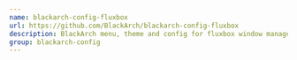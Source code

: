 ```yaml
---
name: blackarch-config-fluxbox
url: https://github.com/BlackArch/blackarch-config-fluxbox
description: BlackArch menu, theme and config for fluxbox window manager.
group: blackarch-config
---
```

